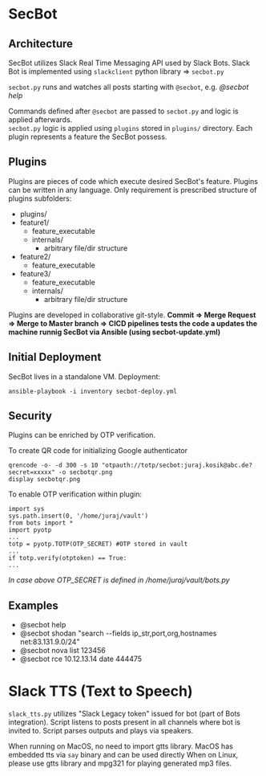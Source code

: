 # SecBot

## Architecture
SecBot utilizes Slack Real Time Messaging API used by Slack Bots. Slack Bot is implemented using `slackclient` python library => `secbot.py`  
  
`secbot.py` runs and watches all posts starting with `@secbot`, e.g. *@secbot help*  

Commands defined after `@secbot` are passed to `secbot.py` and logic is applied afterwards.  
`secbot.py` logic is applied using `plugins` stored in `plugins/` directory. Each plugin represents a feature the SecBot possess.

## Plugins
Plugins are pieces of code which execute desired SecBot's feature. Plugins can be written in any language. Only requirement is prescribed structure of plugins subfolders:
* plugins/
 * feature1/
     * feature_executable
     * internals/
         * arbitrary file/dir structure
 * feature2/
     * feature_executable
 * feature3/
     * feature_executable
     * internals/
         * arbitrary file/dir structure
  
Plugins are developed in collaborative git-style. **Commit => Merge Request => Merge to Master branch => CICD pipelines tests the code a updates the machine runnig SecBot via Ansible (using secbot-update.yml)**

## Initial Deployment
SecBot lives in a standalone VM. Deployment:  
```
ansible-playbook -i inventory secbot-deploy.yml
```

## Security
Plugins can be enriched by OTP verification.  
  
To create QR code for initializing Google authenticator

```
qrencode -o- -d 300 -s 10 "otpauth://totp/secbot:juraj.kosik@abc.de?secret=xxxxx" -o secbotqr.png
display secbotqr.png
```
  
To enable OTP verification within plugin:

```
import sys
sys.path.insert(0, '/home/juraj/vault')
from bots import *
import pyotp
...
totp = pyotp.TOTP(OTP_SECRET) #OTP stored in vault
...
if totp.verify(otptoken) == True:
...
```
*In case above OTP_SECRET is defined in /home/juraj/vault/bots.py*

## Examples
* @secbot help
* @secbot shodan "search --fields ip_str,port,org,hostnames net:83.131.9.0/24"
* @secbot nova list 123456
* @secbot rce 10.12.13.14 date 444475

# Slack TTS (Text to Speech)
`slack_tts.py` utilizes "Slack Legacy token" issued for bot (part of Bots integration). Script listens to posts present in all channels where bot is invited to. Script parses outputs and plays via speakers.  

When running on MacOS, no need to import gtts library. MacOS has embedded tts via `say` binary and can be used directly
When on Linux, please use gtts library and mpg321 for playing generated mp3 files.






